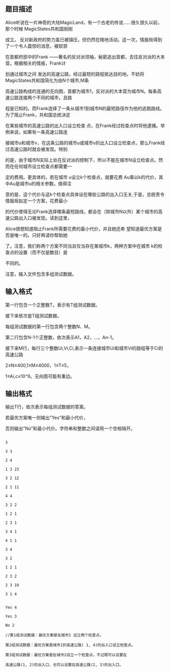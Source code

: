 ## 题目描述

<div>
 Alice听说在一片神奇的大陆MagicLand，有一个古老的传说……很久很久以前，那个时候 MagicStates共和国刚刚
</div> 
<div>
 成立。 反对新政府的势力虽已被镇压，但仍然在暗地活动。这一次，情报局得到了一个令人震惊的消息，被软禁
</div> 
<div>
 在首都府邸中的Frank ——著名的反对派领袖，秘密逃出首都，去往反对派的大本营。根据相关的情报，Frank计
</div> 
<div>
 划通过城市之间 发达的高速公路，经过最短的路程抵达目的地。不妨将 MagicStates共和国简化为由N个城市,M条
</div> 
<div>
 高速公路构成的连通的无向图，首都为城市1，反对派的大本营为城市N。每条高速公路连接两个不同的城市，且路
</div> 
<div>
 程是已知的。而Frank选择了一条从城市1到城市N的最短路径作为他的逃跑路线。为了阻止Frank，共和国总统决定
</div> 
<div>
 在某些城市的高速公路的出入口设立检查 点，在Frank经过检查点时将他逮捕。举例来说，如果有一条高速公路连
</div> 
<div>
 接城市u和城市v，在这条公路的城市u或城市v的出入口设立检查点，那么Frank经过高速公路时就会被发现。特别
</div> 
<div>
 的是，由于城市N实际上处在反对派的控制下，所以不能在城市N设立检查点。然而在任何城市设立检查点都需要一
</div> 
<div>
 定的费用。更具体的，若在城市 u设立k个检查点，就要花费 Au乘以k的代价，其中Au是城市u的相关参数。值得注
</div> 
<div>
 意的是，这个代价与这k个检查点具体设在哪些公路的出入口无关,于是，总统责令情报局拟定一个方案，花费最小
</div> 
<div>
 的代价使得无论Frank选择哪条最短路线，都会在（除城市N以外）某个城市的高速公路出入口被发现。读到这里，
</div> 
<div>
 Alice很想知道阻止Frank所需要花费的最小代价，并且她还希 望知道最优方案是否是唯一的。只好再请你帮助她
</div> 
<div>
 了。注意，我们称两个方案不同当且仅当存在某城市k，两种方案中在城市 k的检查点的设置（而不仅是数目）是
</div> 
<div>
 不同的。 
</div> 
<div>
 注意，输入文件包含多组测试数据。
</div>

## 输入格式

<div> 
 <div>
  第一行包含一个正整数T，表示有T组测试数据。
 </div> 
 <div>
  接下来依次是T组测试数据。
 </div> 
 <div>
  每组测试数据的第一行包含两个整数N、M。
 </div> 
 <div>
  第二行包含N-1个正整数，依次表示A1，A2，…，An-1。
 </div> 
 <div>
  接下来M行，每行三个整数Ui,Vi,Ci,表示一条连接城市Ui和城市Vi的路程等于Ci的高速公路
 </div> 
 <div>
  2≤N≤400,1≤M≤4000，1≤T≤5，
 </div> 
 <div>
  1≤Ai,c≤10^9。无向图可能有重边。
 </div> 
</div> 
<div></div> 
<p></p>

## 输出格式

<div>
 输出T行，依次表示每组测试数据的答案。
</div> 
<div>
 若最优方案唯一则输出”Yes”和最小代价，
</div> 
<div>
 否则输出”No”和最小代价。字符串和整数之间请用一个空格隔开。
</div>

```input1
3
3 3
2 4
1 3 23
3 2 12
2 1 11
4 4
3 2 2
1 2 1
2 3 1
3 4 1
4 1 1
3 4
3 2
1 2 1
2 3 2
2 3 19
3 1 4
```
```output1
Yes 4
Yes 3
No 2
//第1组测试数据：最优方案是在城市1 设立两个检查点。
第2组测试数据：最优方案是城市1的高速公路( 1, 4)的出入口设立检查点。
第3组测试数据：最优方案是在城市2设立一个检查点，不过既可以设置在
高速公路(1, 2)的出入口，也可以设置在高速公路(2, 3)的出入口。
```
